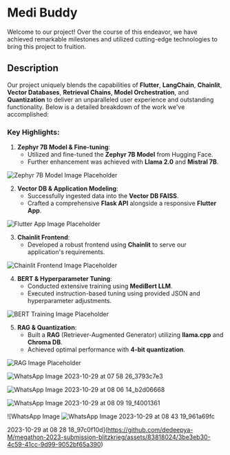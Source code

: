# Medi Buddy


Welcome to our project! Over the course of this endeavor, we have achieved remarkable milestones and utilized cutting-edge technologies to bring this project to fruition.

## Description

Our project uniquely blends the capabilities of **Flutter**, **LangChain**, **Chainlit**, **Vector Databases**, **Retrieval Chains**, **Model Orchestration**, and **Quantization** to deliver an unparalleled user experience and outstanding functionality. Below is a detailed breakdown of the work we've accomplished:

### Key Highlights:

1. **Zephyr 7B Model & Fine-tuning**:
   - Utilized and fine-tuned the **Zephyr 7B Model** from Hugging Face.
   - Further enhancement was achieved with **Llama 2.0** and **Mistral 7B**.

![Zephyr 7B Model Image Placeholder](path_to_image_placeholder1.png)

2. **Vector DB & Application Modeling**:
   - Successfully ingested data into the **Vector DB FAISS**.
   - Crafted a comprehensive **Flask API** alongside a responsive **Flutter App**.

![Flutter App Image Placeholder](path_to_image_placeholder2.png)

3. **Chainlit Frontend**:
   - Developed a robust frontend using **Chainlit** to serve our application's requirements.

![Chainlit Frontend Image Placeholder](path_to_image_placeholder3.png)

4. **BERT & Hyperparameter Tuning**:
   - Conducted extensive training using **MediBert LLM**.
   - Executed instruction-based tuning using provided JSON and hyperparameter adjustments.

![BERT Training Image Placeholder](path_to_image_placeholder4.png)

5. **RAG & Quantization**:
   - Built a **RAG** (Retriever-Augmented Generator) utilizing **llama.cpp** and **Chroma DB**.
   - Achieved optimal performance with **4-bit quantization**.

![RAG Image Placeholder](path_to_image_placeholder5.png)

![WhatsApp Image 2023-10-29 at 07 58 26_3793c7e3](https://github.com/dedeepya-M/megathon-2023-submission-blitzkrieg/assets/83818024/bca35834-78fc-4cbe-832e-a15ac9f3447b)


![WhatsApp Image 2023-10-29 at 08 06 14_b2d06668](https://github.com/dedeepya-M/megathon-2023-submission-blitzkrieg/assets/83818024/a3f86511-d7c1-4255-8f4f-a2544d77d9f9)

![WhatsApp Image 2023-10-29 at 08 09 19_f4001361](https://github.com/dedeepya-M/megathon-2023-submission-blitzkrieg/assets/83818024/797162bc-de47-4438-9647-0c60d0fee7b7)

![WhatsApp Image 
![WhatsApp Image 2023-10-29 at 08 43 19_961a69fc](https://github.com/dedeepya-M/megathon-2023-submission-blitzkrieg/assets/83818024/458b99db-67b6-4012-96d4-f3be174dac56)

2023-10-29 at 08 28 18_97c0f10d](https://github.com/dedeepya-M/megathon-2023-submission-blitzkrieg/assets/83818024/3be3eb30-4c59-41cc-9d99-9052bf65a390)
